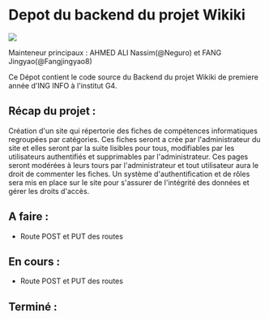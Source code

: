 # Depot du backend du projet Wikiki
![](https://img.shields.io/badge/Version-0-green.svg) 

Mainteneur principaux : AHMED ALI Nassim(@Neguro) et FANG Jingyao(@Fangjingyao8) 

Ce Dépot contient le code source du Backend du projet Wikiki de premiere année d'ING INFO à l'institut G4.

## Récap du projet :
Création d'un site qui répertorie des fiches de compétences informatiques regroupées par catégories.
Ces fiches seront a crée par l'administrateur du site et elles seront par la suite lisibles pour tous, modifiables par les utilisateurs authentifiés et supprimables par l'administrateur. Ces pages seront modérées à leurs tours par l'administrateur et tout utilisateur aura le droit de commenter les fiches.
Un système d'authentification et de rôles sera mis en place sur le site pour s'assurer de l'intégrité des données et gérer les droits d'accès. 


## A faire :
- Route POST et PUT des routes
## En cours :
- Route POST et PUT des routes

## Terminé : 
